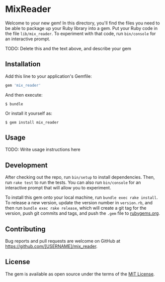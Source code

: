 # MixReader

Welcome to your new gem! In this directory, you'll find the files you need to be able to package up your Ruby library into a gem. Put your Ruby code in the file `lib/mix_reader`. To experiment with that code, run `bin/console` for an interactive prompt.

TODO: Delete this and the text above, and describe your gem

## Installation

Add this line to your application's Gemfile:

```ruby
gem 'mix_reader'
```

And then execute:

    $ bundle

Or install it yourself as:

    $ gem install mix_reader

## Usage

TODO: Write usage instructions here

## Development

After checking out the repo, run `bin/setup` to install dependencies. Then, run `rake test` to run the tests. You can also run `bin/console` for an interactive prompt that will allow you to experiment.

To install this gem onto your local machine, run `bundle exec rake install`. To release a new version, update the version number in `version.rb`, and then run `bundle exec rake release`, which will create a git tag for the version, push git commits and tags, and push the `.gem` file to [rubygems.org](https://rubygems.org).

## Contributing

Bug reports and pull requests are welcome on GitHub at https://github.com/[USERNAME]/mix_reader.


## License

The gem is available as open source under the terms of the [MIT License](http://opensource.org/licenses/MIT).

